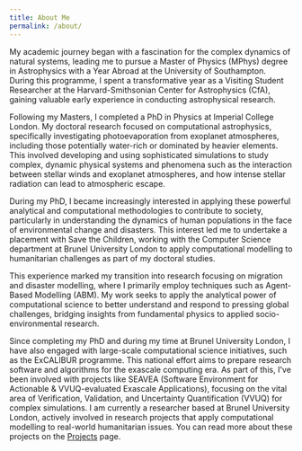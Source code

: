 ```yaml
---
title: About Me
permalink: /about/
---
```


<!-- This page provides an overview of my academic and research journey, outlining my background in astrophysics, computational modelling, and humanitarian research efforts. -->

My academic journey began with a fascination for the complex dynamics of natural systems, leading me to pursue a Master of Physics (MPhys) degree in Astrophysics with a Year Abroad at the University of Southampton. During this programme, I spent a transformative year as a Visiting Student Researcher at the Harvard-Smithsonian Center for Astrophysics (CfA), gaining valuable early experience in conducting astrophysical research.

Following my Masters, I completed a PhD in Physics at Imperial College London. My doctoral research focused on computational astrophysics, specifically investigating photoevaporation from exoplanet atmospheres, including those potentially water-rich or dominated by heavier elements. This involved developing and using sophisticated simulations to study complex, dynamic physical systems and phenomena such as the interaction between stellar winds and exoplanet atmospheres, and how intense stellar radiation can lead to atmospheric escape.

During my PhD, I became increasingly interested in applying these powerful analytical and computational methodologies to contribute to society, particularly in understanding the dynamics of human populations in the face of environmental change and disasters. This interest led me to undertake a placement with Save the Children, working with the Computer Science department at Brunel University London to apply computational modelling to humanitarian challenges as part of my doctoral studies.

This experience marked my transition into research focusing on migration and disaster modelling, where I primarily employ techniques such as Agent-Based Modelling (ABM). My work seeks to apply the analytical power of computational science to better understand and respond to pressing global challenges, bridging insights from fundamental physics to applied socio-environmental research.

Since completing my PhD and during my time at Brunel University London, I have also engaged with large-scale computational science initiatives, such as the ExCALIBUR programme. This national effort aims to prepare research software and algorithms for the exascale computing era. As part of this, I've been involved with projects like SEAVEA (Software Environment for Actionable & VVUQ-evaluated Exascale Applications), focusing on the vital area of Verification, Validation, and Uncertainty Quantification (VVUQ) for complex simulations. I am currently a researcher based at Brunel University London, actively involved in research projects that apply computational modelling to real-world humanitarian issues. You can read more about these projects on the [Projects](/projects) page.
